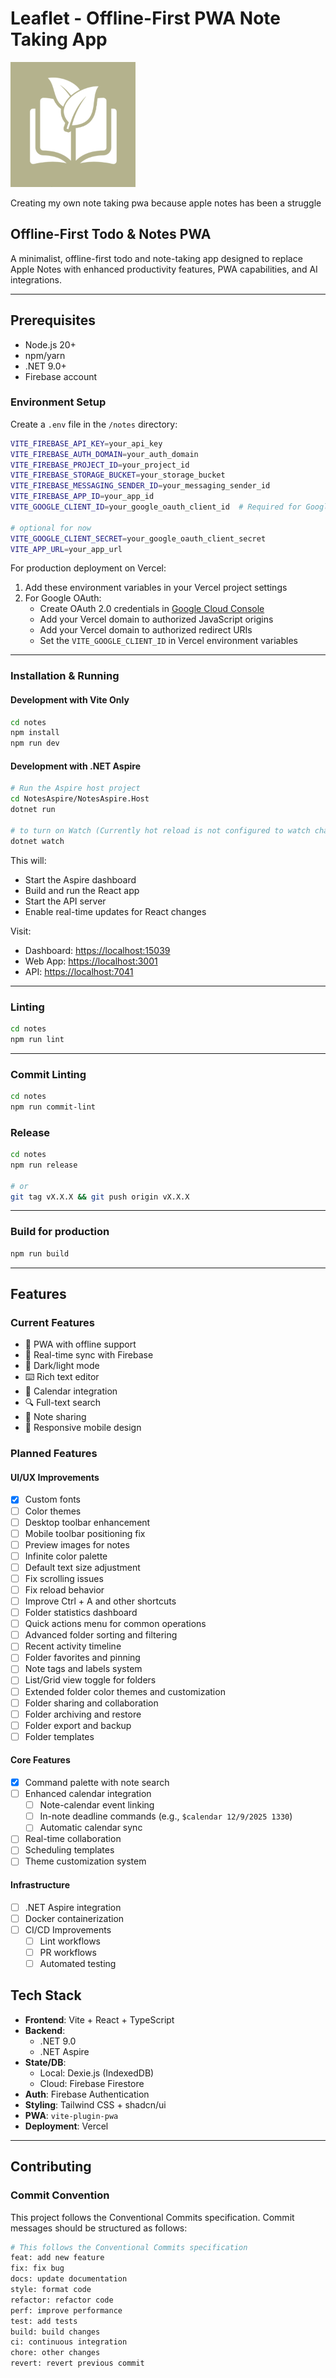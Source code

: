 # Leaflet - Offline-First PWA Note Taking App

<img src="/notes/public/assets/leaflet-maskable.png" alt="Leaflet" width="200" height="200">

Creating my own note taking pwa because apple notes has been a struggle

## Offline-First Todo & Notes PWA

A minimalist, offline-first todo and note-taking app designed to replace Apple Notes with enhanced productivity features, PWA capabilities, and AI integrations.

---

## Prerequisites

- Node.js 20+
- npm/yarn
- .NET 9.0+
- Firebase account

### Environment Setup

Create a `.env` file in the `/notes` directory:

```bash
VITE_FIREBASE_API_KEY=your_api_key
VITE_FIREBASE_AUTH_DOMAIN=your_auth_domain
VITE_FIREBASE_PROJECT_ID=your_project_id
VITE_FIREBASE_STORAGE_BUCKET=your_storage_bucket
VITE_FIREBASE_MESSAGING_SENDER_ID=your_messaging_sender_id
VITE_FIREBASE_APP_ID=your_app_id
VITE_GOOGLE_CLIENT_ID=your_google_oauth_client_id  # Required for Google Docs import/export

# optional for now
VITE_GOOGLE_CLIENT_SECRET=your_google_oauth_client_secret
VITE_APP_URL=your_app_url
```

For production deployment on Vercel:

1. Add these environment variables in your Vercel project settings
2. For Google OAuth:
   - Create OAuth 2.0 credentials in [Google Cloud Console](https://console.cloud.google.com)
   - Add your Vercel domain to authorized JavaScript origins
   - Add your Vercel domain to authorized redirect URIs
   - Set the `VITE_GOOGLE_CLIENT_ID` in Vercel environment variables

---

### Installation & Running

#### Development with Vite Only

```bash
cd notes
npm install
npm run dev
```

#### Development with .NET Aspire

```bash
# Run the Aspire host project
cd NotesAspire/NotesAspire.Host
dotnet run

# to turn on Watch (Currently hot reload is not configured to watch changes in the react project)
dotnet watch 
```

This will:

- Start the Aspire dashboard
- Build and run the React app
- Start the API server
- Enable real-time updates for React changes

Visit:

- Dashboard: <https://localhost:15039>
- Web App: <https://localhost:3001>
- API: <https://localhost:7041>

---

### Linting

```bash
cd notes
npm run lint
```

---

### Commit Linting

```bash
cd notes
npm run commit-lint
```

### Release

```bash
cd notes
npm run release

# or
git tag vX.X.X && git push origin vX.X.X
```

---

### Build for production

```bash
npm run build
```

---

## Features

### Current Features

- 📱 PWA with offline support
- 🔄 Real-time sync with Firebase
- 🎨 Dark/light mode
- ⌨️ Rich text editor
- 📅 Calendar integration
- 🔍 Full-text search
- 👥 Note sharing
- 📱 Responsive mobile design

### Planned Features

#### UI/UX Improvements

- [X] Custom fonts
- [ ] Color themes
- [ ] Desktop toolbar enhancement
- [ ] Mobile toolbar positioning fix
- [ ] Preview images for notes
- [ ] Infinite color palette
- [ ] Default text size adjustment
- [ ] Fix scrolling issues
- [ ] Fix reload behavior
- [ ] Improve Ctrl + A and other shortcuts
- [ ] Folder statistics dashboard
- [ ] Quick actions menu for common operations
- [ ] Advanced folder sorting and filtering
- [ ] Recent activity timeline
- [ ] Folder favorites and pinning
- [ ] Note tags and labels system
- [ ] List/Grid view toggle for folders
- [ ] Extended folder color themes and customization
- [ ] Folder sharing and collaboration
- [ ] Folder archiving and restore
- [ ] Folder export and backup
- [ ] Folder templates

#### Core Features

- [X] Command palette with note search
- [ ] Enhanced calendar integration
  - [ ] Note-calendar event linking
  - [ ] In-note deadline commands (e.g., `$calendar 12/9/2025 1330`)
  - [ ] Automatic calendar sync
- [ ] Real-time collaboration
- [ ] Scheduling templates
- [ ] Theme customization system

#### Infrastructure

- [ ] .NET Aspire integration
- [ ] Docker containerization
- [ ] CI/CD Improvements
  - [ ] Lint workflows
  - [ ] PR workflows
  - [ ] Automated testing

## Tech Stack

- **Frontend**: Vite + React + TypeScript
- **Backend**:
  - .NET 9.0
  - .NET Aspire
- **State/DB**:
  - Local: Dexie.js (IndexedDB)
  - Cloud: Firebase Firestore
- **Auth**: Firebase Authentication
- **Styling**: Tailwind CSS + shadcn/ui
- **PWA**: `vite-plugin-pwa`
- **Deployment**: Vercel

---

## Contributing

### Commit Convention

This project follows the Conventional Commits specification. Commit messages should be structured as follows:

```sh
# This follows the Conventional Commits specification
feat: add new feature
fix: fix bug
docs: update documentation
style: format code
refactor: refactor code
perf: improve performance
test: add tests
build: build changes
ci: continuous integration
chore: other changes
revert: revert previous commit
```

